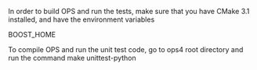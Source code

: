 In order to build OPS and run the tests, make sure that you have CMake 3.1 installed,
and have the environment variables

BOOST_HOME

To compile OPS and run the unit test code, go to ops4 root directory and run the command
make unittest-python
